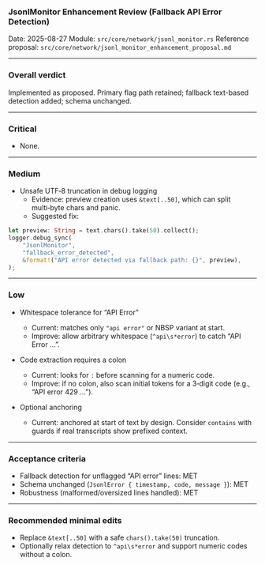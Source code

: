 ### JsonlMonitor Enhancement Review (Fallback API Error Detection)

Date: 2025-08-27
Module: `src/core/network/jsonl_monitor.rs`
Reference proposal: `src/core/network/jsonl_monitor_enhancement_proposal.md`

---

### Overall verdict
Implemented as proposed. Primary flag path retained; fallback text-based detection added; schema unchanged.

---

### Critical
- None.

---

### Medium
- Unsafe UTF‑8 truncation in debug logging
  - Evidence: preview creation uses `&text[..50]`, which can split multi‑byte chars and panic.
  - Suggested fix:
```rust
let preview: String = text.chars().take(50).collect();
logger.debug_sync(
    "JsonlMonitor",
    "fallback_error_detected",
    &format!("API error detected via fallback path: {}", preview),
);
```

---

### Low
- Whitespace tolerance for “API Error”
  - Current: matches only `"api error"` or NBSP variant at start.
  - Improve: allow arbitrary whitespace (`^api\s*error`) to catch “API   Error …”.

- Code extraction requires a colon
  - Current: looks for `:` before scanning for a numeric code.
  - Improve: if no colon, also scan initial tokens for a 3‑digit code (e.g., “API error 429 …”).

- Optional anchoring
  - Current: anchored at start of text by design. Consider `contains` with guards if real transcripts show prefixed context.

---

### Acceptance criteria
- Fallback detection for unflagged “API error” lines: MET
- Schema unchanged (`JsonlError { timestamp, code, message }`): MET
- Robustness (malformed/oversized lines handled): MET

---

### Recommended minimal edits
- Replace `&text[..50]` with a safe `chars().take(50)` truncation.
- Optionally relax detection to `^api\s*error` and support numeric codes without a colon.

